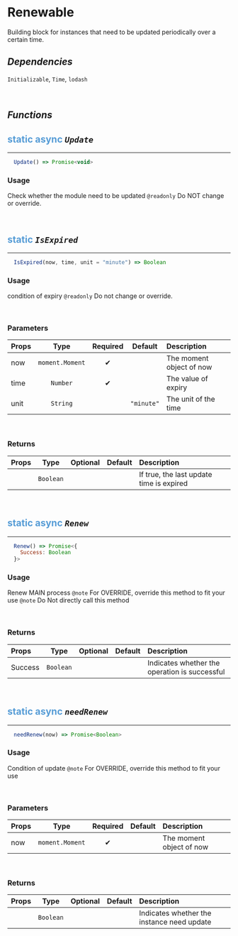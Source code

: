 # **Renewable**
Building block for instances that need to be updated periodically over a certain time.

## ***Dependencies***
`Initializable`, `Time`, `lodash`

<br/>

## ***Functions***

## <span style="color: #569CD6">static</span> <span style="color: #569CD6">async</span>   *`Update`* 
---
```jsx
  Update() => Promise<void>
```

### **Usage**
Check whether the module need to be updated
`@readonly` Do NOT change or override.

<br/>

## <span style="color: #569CD6">static</span> *`IsExpired`* 
---
```jsx
  IsExpired(now, time, unit = "minute") => Boolean
```

### **Usage**
condition of expiry
`@readonly` Do not change or override.

<br/>

### **Parameters**
| Props | Type | Required | Default | Description |
| :---|:---:|:---:|:---:|:---|
| now | `moment.Moment` | ✔ || The moment object of now |
| time | `Number` | ✔ || The value of expiry |
| unit | `String` || `"minute"` | The unit of the time | 

<br/>

### **Returns**

| Props | Type | Optional | Default | Description |
| :---|:---:|:---:|:---:|:---|
|| `Boolean` ||| If true, the last update time is expired |

<br/>

## <span style="color: #569CD6">static</span> <span style="color: #569CD6">async</span> *`Renew`* 
---
```jsx
  Renew() => Promise<{
    Success: Boolean
  }>
```

### **Usage**
Renew MAIN process
`@note` For OVERRIDE, override this method to fit your use
`@note` Do Not directly call this method

<br/>

### **Returns**

| Props | Type | Optional | Default | Description |
| :---|:---:|:---:|:---:|:---|
| Success | `Boolean` ||| Indicates whether the operation is successful |

<br/>

## <span style="color: #569CD6">static</span> <span style="color: #569CD6">async</span> *`needRenew`* 
---
```jsx
  needRenew(now) => Promise<Boolean>
```

### **Usage**
Condition of update
`@note` For OVERRIDE, override this method to fit your use

<br/>

### **Parameters**
| Props | Type | Required | Default | Description |
| :---|:---:|:---:|:---:|:---|
| now | `moment.Moment` | ✔ || The moment object of now |
<br/>

### **Returns**

| Props | Type | Optional | Default | Description |
| :---|:---:|:---:|:---:|:---|
|| `Boolean` ||| Indicates whether the instance need update |

<br/>




